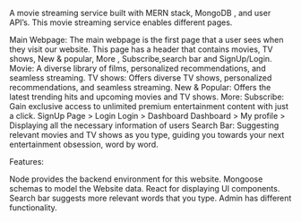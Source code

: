 A movie streaming service built with MERN stack, MongoDB , and user API’s. This movie streaming service enables different pages.

Main Webpage: The main webpage is the first page that a user sees when they visit our website. This page has a header that contains movies, TV shows, New & popular, More , Subscribe,search bar and SignUp/Login.
Movie: A diverse library of films, personalized recommendations, and seamless      streaming. 
TV shows: Offers diverse TV shows, personalized recommendations, and seamless streaming.
New & Popular: Offers the latest trending hits and upcoming movies and TV shows.
More: 
Subscribe: Gain exclusive access to unlimited premium entertainment content with just a click.
SignUp Page > Login
Login > Dashboard
Dashboard > My profile > Displaying all the necessary information of users
 Search Bar: Suggesting relevant movies and TV shows as you type, guiding you towards your next entertainment obsession, word by word.

Features:

Node provides the backend environment for this website.
Mongoose schemas to model the Website data.
React for displaying UI components.
Search bar suggests more relevant words that you type.
Admin has different functionality.












